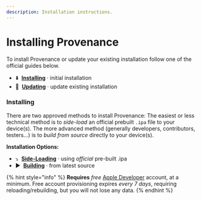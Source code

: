 ```yaml
---
description: Installation instructions.
---
```


# Installing Provenance

To install Provenance or update your existing installation follow one of the official guides below.

* ⬇️  [**Installing**](./#installing-alt) · initial installation
* 🔄  [**Updating**](updating.md) · update existing installation

### Installing <a id="installing-alt"></a>

There are two approved methods to install Provenance: The easiest or less technical method is to _side-load_ an official prebuilt `.ipa` file to your device\(s\). The more advanced method \(generally developers, contributors, testers…\) is to _build from source_ directly to your device\(s\).

**Installation Options:**

* ⤵️  [**Side-Loading**](side-loading.md) · using _official_ pre-built .ipa
* ▶️  [**Building**](building-from-source.md) · from latest source

{% hint style="info" %}
**Requires** _free_ [Apple Developer](https://9to5mac.com/2016/03/27/how-to-create-free-apple-developer-account-sideload-apps/) account, at a minimum. Free account provisioning expires _every 7 days_, requiring reloading/rebuilding, but you will not lose any data.
{% endhint %}



